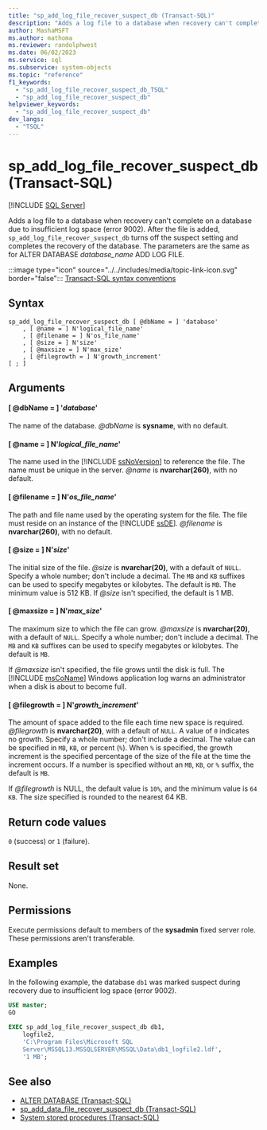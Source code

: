 ```yaml
---
title: "sp_add_log_file_recover_suspect_db (Transact-SQL)"
description: "Adds a log file to a database when recovery can't complete on a database due to insufficient log space (error 9002)."
author: MashaMSFT
ms.author: mathoma
ms.reviewer: randolphwest
ms.date: 06/02/2023
ms.service: sql
ms.subservice: system-objects
ms.topic: "reference"
f1_keywords:
  - "sp_add_log_file_recover_suspect_db_TSQL"
  - "sp_add_log_file_recover_suspect_db"
helpviewer_keywords:
  - "sp_add_log_file_recover_suspect_db"
dev_langs:
  - "TSQL"
---
```

# sp_add_log_file_recover_suspect_db (Transact-SQL)

[!INCLUDE [SQL Server](../../includes/applies-to-version/sqlserver.md)]

Adds a log file to a database when recovery can't complete on a database due to insufficient log space (error 9002). After the file is added, `sp_add_log_file_recover_suspect_db` turns off the suspect setting and completes the recovery of the database. The parameters are the same as for ALTER DATABASE *database_name* ADD LOG FILE.

:::image type="icon" source="../../includes/media/topic-link-icon.svg" border="false"::: [Transact-SQL syntax conventions](../../t-sql/language-elements/transact-sql-syntax-conventions-transact-sql.md)

## Syntax

```syntaxsql
sp_add_log_file_recover_suspect_db [ @dbName = ] 'database'
    , [ @name = ] N'logical_file_name'
    , [ @filename = ] N'os_file_name'
    , [ @size = ] N'size'
    , [ @maxsize = ] N'max_size'
    , [ @filegrowth = ] N'growth_increment'
[ ; ]
```

## Arguments

#### [ @dbName = ] '*database*'

The name of the database. *@dbName* is **sysname**, with no default.

#### [ @name = ] N'*logical_file_name*'

The name used in the [!INCLUDE [ssNoVersion](../../includes/ssnoversion-md.md)] to reference the file. The name must be unique in the server. *@name* is **nvarchar(260)**, with no default.

#### [ @filename = ] N'*os_file_name*'

The path and file name used by the operating system for the file. The file must reside on an instance of the [!INCLUDE [ssDE](../../includes/ssde-md.md)]. *@filename* is **nvarchar(260)**, with no default.

#### [ @size = ] N'*size*'

The initial size of the file. *@size* is **nvarchar(20)**, with a default of `NULL`. Specify a whole number; don't include a decimal. The `MB` and `KB` suffixes can be used to specify megabytes or kilobytes. The default is `MB`. The minimum value is 512 KB. If *@size* isn't specified, the default is 1 MB.

#### [ @maxsize = ] N'*max_size*'

The maximum size to which the file can grow. *@maxsize* is **nvarchar(20)**, with a default of `NULL`. Specify a whole number; don't include a decimal. The `MB` and `KB` suffixes can be used to specify megabytes or kilobytes. The default is `MB`.

If *@maxsize* isn't specified, the file grows until the disk is full. The [!INCLUDE [msCoName](../../includes/msconame-md.md)] Windows application log warns an administrator when a disk is about to become full.

#### [ @filegrowth = ] N'*growth_increment*'

The amount of space added to the file each time new space is required. *@filegrowth* is **nvarchar(20)**, with a default of `NULL`. A value of `0` indicates no growth. Specify a whole number; don't include a decimal. The value can be specified in `MB`, `KB`, or percent (`%`). When `%` is specified, the growth increment is the specified percentage of the size of the file at the time the increment occurs. If a number is specified without an `MB`, `KB`, or `%` suffix, the default is `MB`.

If *@filegrowth* is NULL, the default value is `10%`, and the minimum value is `64 KB`. The size specified is rounded to the nearest 64 KB.

## Return code values

`0` (success) or `1` (failure).

## Result set

None.

## Permissions

Execute permissions default to members of the **sysadmin** fixed server role. These permissions aren't transferable.

## Examples

In the following example, the database `db1` was marked suspect during recovery due to insufficient log space (error 9002).

```sql
USE master;
GO

EXEC sp_add_log_file_recover_suspect_db db1,
    logfile2,
    'C:\Program Files\Microsoft SQL
    Server\MSSQL13.MSSQLSERVER\MSSQL\Data\db1_logfile2.ldf',
    '1 MB';
```

## See also

- [ALTER DATABASE (Transact-SQL)](../../t-sql/statements/alter-database-transact-sql.md)
- [sp_add_data_file_recover_suspect_db (Transact-SQL)](sp-add-data-file-recover-suspect-db-transact-sql.md)
- [System stored procedures (Transact-SQL)](system-stored-procedures-transact-sql.md)
